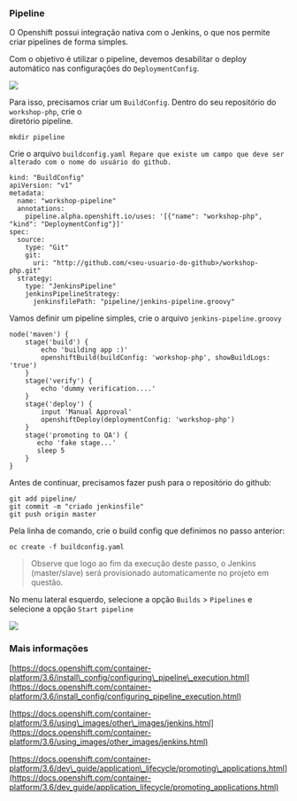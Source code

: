 ### Pipeline

O Openshift possui integração nativa com o Jenkins, o que nos permite criar pipelines de forma simples.

Com o objetivo é utilizar o pipeline, devemos desabilitar o deploy automático nas configurações do `DeploymentConfig`.

![](https://storage.googleapis.com/workshop-openshift/disable-deploy.png)

Para isso, precisamos criar um `BuildConfig`. Dentro do seu repositório do `workshop-php`, crie o  
diretório pipeline.

```
mkdir pipeline
```

Crie o arquivo `buildconfig.yaml Repare que existe um campo que deve ser alterado com o nome do usuário do github.`

```
kind: "BuildConfig"
apiVersion: "v1"
metadata:
  name: "workshop-pipeline"
  annotations:
    pipeline.alpha.openshift.io/uses: '[{"name": "workshop-php", "kind": "DeploymentConfig"}]'
spec:
  source:
    type: "Git"
    git:
      uri: "http://github.com/<seu-usuario-do-github>/workshop-php.git"
  strategy:
    type: "JenkinsPipeline"
    jenkinsPipelineStrategy:
      jenkinsfilePath: "pipeline/jenkins-pipeline.groovy"
```

Vamos definir um pipeline simples, crie o arquivo `jenkins-pipeline.groovy`

```
node('maven') {
    stage('build') {
        echo 'building app :)'
        openshiftBuild(buildConfig: 'workshop-php', showBuildLogs: 'true')
    }
    stage('verify') {
        echo 'dummy verification....'
    }
    stage('deploy') {
        input 'Manual Approval'
        openshiftDeploy(deploymentConfig: 'workshop-php')
    }
    stage('promoting to QA') {
       echo 'fake stage...'
       sleep 5 
    }
}
```

Antes de continuar, precisamos fazer push para o repositório do github:

```
git add pipeline/
git commit -m "criado jenkinsfile"
git push origin master
```

Pela linha de comando, crie o build config que definimos no passo anterior:

`oc create -f buildconfig.yaml`

> Observe que logo ao fim da execução deste passo, o Jenkins \(master/slave\) será provisionado automaticamente no projeto em questão.

No menu lateral esquerdo, selecione a opção `Builds` &gt; `Pipelines` e selecione a opção `Start pipeline`

![](https://storage.googleapis.com/workshop-openshift/start-pipeline.png)

### Mais informações

[https://docs.openshift.com/container-platform/3.6/install\_config/configuring\_pipeline\_execution.html](https://docs.openshift.com/container-platform/3.6/install_config/configuring_pipeline_execution.html)

[https://docs.openshift.com/container-platform/3.6/using\_images/other\_images/jenkins.html](https://docs.openshift.com/container-platform/3.6/using_images/other_images/jenkins.html)

[https://docs.openshift.com/container-platform/3.6/dev\_guide/application\_lifecycle/promoting\_applications.html](https://docs.openshift.com/container-platform/3.6/dev_guide/application_lifecycle/promoting_applications.html)

